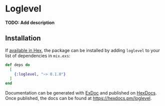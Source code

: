 # Loglevel

**TODO: Add description**

## Installation

If [available in Hex](https://hex.pm/docs/publish), the package can be installed
by adding `loglevel` to your list of dependencies in `mix.exs`:

```elixir
def deps do
  [
    {:loglevel, "~> 0.1.0"}
  ]
end
```

Documentation can be generated with [ExDoc](https://github.com/elixir-lang/ex_doc)
and published on [HexDocs](https://hexdocs.pm). Once published, the docs can
be found at <https://hexdocs.pm/loglevel>.


